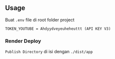 

## Usage
Buat `.env` file di root folder project

```dosini
TOKEN_YOUTUBE = Ahdyydveyeuheheuttt (API KEY V3)
```

### Render Deploy
`Publish Directory` di isi dengan `./dist/app`

